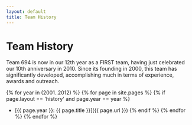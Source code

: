 ```yaml
---
layout: default
title: Team History
---
```

# Team History
Team 694 is now in our 12th year as a FIRST team, having just celebrated our 10th anniversary in 2010. Since its founding in 2000, this team has significantly developed, accomplishing much in terms of experience, awards and outreach.

{% for year in (2001..2012) %}
    {% for page in site.pages %}
        {% if page.layout == 'history' and page.year == year %}
- [{{ page.year }}: {{ page.title }}]({{ page.url }})
        {% endif %}
    {% endfor %}
{% endfor %}
